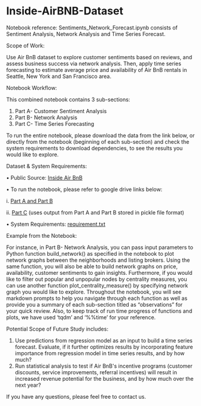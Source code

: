 # Inside-AirBNB-Dataset

Notebook reference: Sentiments_Network_Forecast.ipynb consists of Sentiment Analysis, Network Analysis and Time Series Forecast. 

Scope of Work:

Use Air BnB dataset to explore customer sentiments based on reviews, and assess business success via network analysis. Then, apply time series forecasting to estimate average price and availability of Air BnB rentals in Seattle, New York and San Francisco area. 

Notebook Workflow: 

This combined notebook contains 3 sub-sections:
1.	Part A- Customer Sentiment Analysis
2.	Part B- Network Analysis
3.	Part C- Time Series Forecasting

To run the entire notebook, please download the data from the link below, or directly from the notebook (beginning of each sub-section) and check the system requirements to download dependencies, to see the results you would like to explore. 

Dataset & System Requirements:

•	Public Source: [Inside Air BnB](http://insideairbnb.com/get-the-data.html)

•	To run the notebook, please refer to google drive links below:

  i. 	[Part A and Part B](https://drive.google.com/drive/u/2/folders/1D5s0HkqLNU3fCHMxfM132sB5qbDyMZuQ)
  
  ii.	[Part C](https://drive.google.com/drive/u/2/folders/1A-t_QZN-S3QrUiv5M7rFEGi9xhpW4Nx3) (uses output from Part A and Part B stored in pickle file format) 
  
•	System Requirements: [requirement.txt](https://drive.google.com/file/d/1rItfLCTA5942t_YIjbAnCwec8yQPnGbz/view)

Example from the Notebook: 

For instance, in Part B- Network Analysis, you can pass input parameters to Python function build_network() as specified in the notebook to plot network graphs between the neighborhoods and listing brokers. Using the same function, you will also be able to build network graphs on price, availability, customer sentiments to gain insights. Furthermore, if you would like to filter out popular and unpopular nodes by centrality measures, you can use another function plot_centrality_measure() by specifying network graph you would like to explore. 
Throughout the notebook, you will see markdown prompts to help you navigate through each function as well as provide you a summary of each sub-section titled as “observations” for your quick review. 
Also, to keep track of run time progress of functions and plots, we have used ‘tqdm’ and ‘%%time’ for your reference. 

Potential Scope of Future Study includes: 

1. Use predictions from regression model as an input to build a time series forecast. Evaluate, if it further optimizes results by incorporating feature importance from regression model in time series results, and by how much? 
2. Run statistical analysis to test if Air BnB's incentive programs (customer discounts, service improvements, referral incentives) will result in increased revenue potential for the business, and by how much over the next year?

If you have any questions, please feel free to contact us.  
